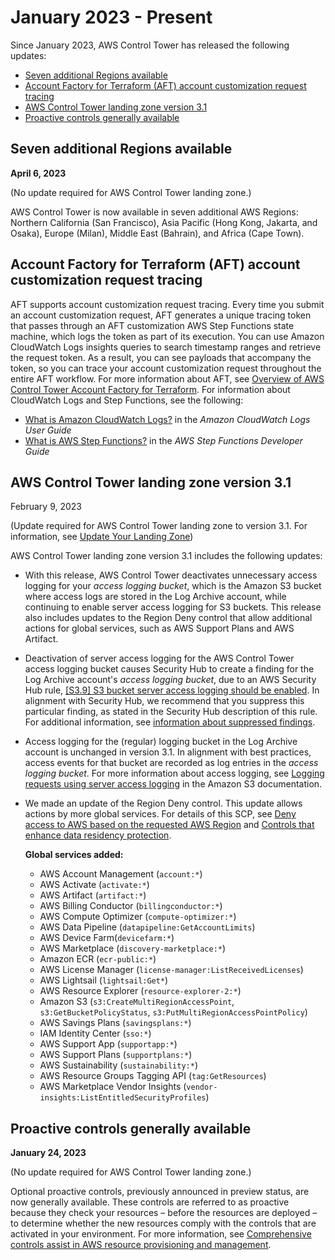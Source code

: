# January 2023 \- Present<a name="2023-all"></a>

Since January 2023, AWS Control Tower has released the following updates:
+  [Seven additional Regions available](#seven-regions) 
+  [ Account Factory for Terraform \(AFT\) account customization request tracing ](#account-customization-request-tracing-ga) 
+  [AWS Control Tower landing zone version 3\.1](#lz-3-1) 
+  [Proactive controls generally available](#proactive-control-ga) 

## Seven additional Regions available<a name="seven-regions"></a>

**April 6, 2023**

\(No update required for AWS Control Tower landing zone\.\)

AWS Control Tower is now available in seven additional AWS Regions: Northern California \(San Francisco\), Asia Pacific \(Hong Kong, Jakarta, and Osaka\), Europe \(Milan\), Middle East \(Bahrain\), and Africa \(Cape Town\)\.

## Account Factory for Terraform \(AFT\) account customization request tracing<a name="account-customization-request-tracing-ga"></a>

AFT supports account customization request tracing\. Every time you submit an account customization request, AFT generates a unique tracing token that passes through an AFT customization AWS Step Functions state machine, which logs the token as part of its execution\. You can use Amazon CloudWatch Logs insights queries to search timestamp ranges and retrieve the request token\. As a result, you can see payloads that accompany the token, so you can trace your account customization request throughout the entire AFT workflow\. For more information about AFT, see [Overview of AWS Control Tower Account Factory for Terraform](https://docs.aws.amazon.com/controltower/latest/userguide/aft-overview.html)\. For information about CloudWatch Logs and Step Functions, see the following: 
+  [What is Amazon CloudWatch Logs?](https://docs.aws.amazon.com/AmazonCloudWatch/latest/logs/WhatIsCloudWatchLogs.html) in the *Amazon CloudWatch Logs User Guide* 
+  [What is AWS Step Functions?](https://docs.aws.amazon.com/step-functions/latest/dg/welcome.html) in the *AWS Step Functions Developer Guide* 

## AWS Control Tower landing zone version 3\.1<a name="lz-3-1"></a>

February 9, 2023

\(Update required for AWS Control Tower landing zone to version 3\.1\. For information, see [Update Your Landing Zone](update-controltower.md)\)

AWS Control Tower landing zone version 3\.1 includes the following updates:
+ With this release, AWS Control Tower deactivates unnecessary access logging for your *access logging bucket*, which is the Amazon S3 bucket where access logs are stored in the Log Archive account, while continuing to enable server access logging for S3 buckets\. This release also includes updates to the Region Deny control that allow additional actions for global services, such as AWS Support Plans and AWS Artifact\. 
+ Deactivation of server access logging for the AWS Control Tower access logging bucket causes Security Hub to create a finding for the Log Archive account's *access logging bucket*, due to an AWS Security Hub rule, [\[S3\.9\] S3 bucket server access logging should be enabled](https://docs.aws.amazon.com/securityhub/latest/userguide/securityhub-standards-fsbp-controls.html#fsbp-s3-9)\. In alignment with Security Hub, we recommend that you suppress this particular finding, as stated in the Security Hub description of this rule\. For additional information, see [information about suppressed findings](https://docs.aws.amazon.com/securityhub/latest/userguide/finding-workflow-status.html)\.
+ Access logging for the \(regular\) logging bucket in the Log Archive account is unchanged in version 3\.1\. In alignment with best practices, access events for that bucket are recorded as log entries in the *access logging bucket*\.  For more information about access logging, see [Logging requests using server access logging](https://docs.aws.amazon.com/AmazonS3/latest/userguide/ServerLogs.html) in the Amazon S3 documentation\.
+ We made an update of the Region Deny control\. This update allows actions by more global services\. For details of this SCP, see [Deny access to AWS based on the requested AWS Region](data-residency-controls.md#primary-region-deny-policy) and [Controls that enhance data residency protection](data-residency-controls.md)\.

  **Global services added:**
  + AWS Account Management \(`account:*`\)
  + AWS Activate \(`activate:*`\)
  + AWS Artifact \(`artifact:*`\)
  + AWS Billing Conductor \(`billingconductor:*`\)
  + AWS Compute Optimizer \(`compute-optimizer:*`\)
  + AWS Data Pipeline \(`datapipeline:GetAccountLimits`\)
  + AWS Device Farm\(`devicefarm:*`\)
  + AWS Marketplace \(`discovery-marketplace:*`\)
  + Amazon ECR \(`ecr-public:*`\)
  + AWS License Manager \(`license-manager:ListReceivedLicenses`\)
  + AWS Lightsail \(`lightsail:Get*`\)
  + AWS Resource Explorer \(`resource-explorer-2:*`\)
  + Amazon S3 \(`s3:CreateMultiRegionAccessPoint`, `s3:GetBucketPolicyStatus`, `s3:PutMultiRegionAccessPointPolicy`\)
  + AWS Savings Plans \(`savingsplans:*`\)
  + IAM Identity Center \(`sso:*`\)
  + AWS Support App \(`supportapp:*`\)
  + AWS Support Plans \(`supportplans:*`\)
  + AWS Sustainability \(`sustainability:*`\)
  + AWS Resource Groups Tagging API \(`tag:GetResources`\)
  + AWS Marketplace Vendor Insights \(`vendor-insights:ListEntitledSecurityProfiles`\)

## Proactive controls generally available<a name="proactive-control-ga"></a>

**January 24, 2023**

\(No update required for AWS Control Tower landing zone\.\)

Optional proactive controls, previously announced in preview status, are now generally available\. These controls are referred to as proactive because they check your resources – before the resources are deployed – to determine whether the new resources comply with the controls that are activated in your environment\. For more information, see [Comprehensive controls assist in AWS resource provisioning and management](2022-all.md#proactive-controls-notes)\.